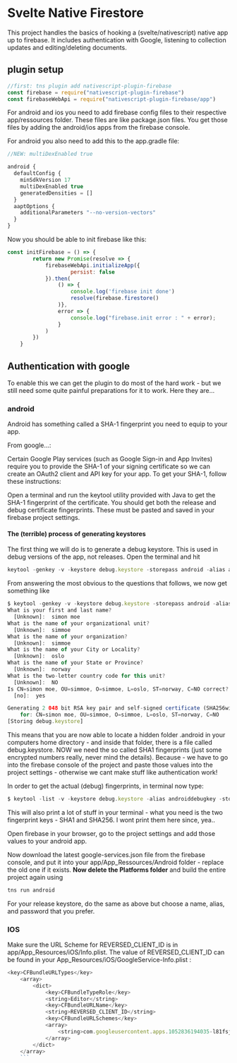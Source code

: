 # Svelte Native Firestore 
This project handles the basics of hooking a (svelte/nativescript) native app up to firebase. It includes authentication with Google, listening to collection updates and editing/deleting documents.

## plugin setup
```javascript
//first: tns plugin add nativescript-plugin-firebase
const firebase = require("nativescript-plugin-firebase")
const firebaseWebApi = require("nativescript-plugin-firebase/app")
```
For android and ios you need to add firebase config files to their respective app/ressources folder. These files are like package.json files. You get those files by adding the android/ios apps from the firebase console.

For android you also need to add this to the app.gradle file: 
````javascript
//NEW: multiDexEnabled true

android {
  defaultConfig {
    minSdkVersion 17
    multiDexEnabled true
    generatedDensities = []
  }
  aaptOptions {
    additionalParameters "--no-version-vectors"
  }
}

````

Now you should be able to init firebase like this:

```javascript
const initFirebase = () => {
        return new Promise(resolve => {
            firebaseWebApi.initializeApp({
                    persist: false
            }).then(
                () => {
                    console.log('firebase init done')
                    resolve(firebase.firestore()
                )},
                error => {
                    console.log("firebase.init error : " + error);
                }
            )
        })
    }
```
## Authentication with google
To enable this we can get the plugin to do most of the hard work - but we still need some quite painful preparations for it to work. Here they are...

### android
Android has something called a SHA-1 fingerprint you need to equip to your app. 

From google...:

Certain Google Play services (such as Google Sign-in and App Invites) require you to provide the SHA-1 of your signing certificate so we can create an OAuth2 client and API key for your app. To get your SHA-1, follow these instructions:

Open a terminal and run the keytool utility provided with Java to get the SHA-1 fingerprint of the certificate. You should get both the release and debug certificate fingerprints. These must be pasted and saved in your firebase project settings.

#### The (terrible) process of generating keystores
The first thing we will do is to generate a debug keystore. This is used in debug versions of the app, not releases. Open the terminal and hit

````javascript
keytool -genkey -v -keystore debug.keystore -storepass android -alias androiddebugkey -keypass android -keyalg RSA -keysize 2048 -validity 10000
````
From answering the most obvious to the questions that follows, we now get something like 
````javascript
$ keytool -genkey -v -keystore debug.keystore -storepass android -alias androiddebugkey -keypass android -keyalg RSA -keysize 2048 -validity 10000
What is your first and last name?
  [Unknown]:  simon moe
What is the name of your organizational unit?
  [Unknown]:  simmoe
What is the name of your organization?
  [Unknown]:  simmoe
What is the name of your City or Locality?
  [Unknown]:  oslo
What is the name of your State or Province?
  [Unknown]:  norway
What is the two-letter country code for this unit?
  [Unknown]:  NO
Is CN=simon moe, OU=simmoe, O=simmoe, L=oslo, ST=norway, C=NO correct?
  [no]:  yes

Generating 2 048 bit RSA key pair and self-signed certificate (SHA256withRSA) with a validity of 10 000 days
	for: CN=simon moe, OU=simmoe, O=simmoe, L=oslo, ST=norway, C=NO
[Storing debug.keystore]

````
This means that you are now able to locate a hidden folder .android in your computers home directory - and inside that folder, there is a file called debug.keystore. NOW we need the so called SHA1 fingerprints (just some encrypted numbers really, never mind the details). Because - we have to go into the firebase console of the project and paste those values into the project settings - otherwise we cant make stuff like authentication work! 

In order to get the actual (debug) fingerprints, in terminal now type:

````javascript
$ keytool -list -v -keystore debug.keystore -alias androiddebugkey -storepass android -keypass android
````
This will also print a lot of stuff in your terminal - what you need is the two fingerprint keys - SHA1 and SHA256. I wont print them here since, yea..

Open firebase in your browser, go to the project settings and add those values to your android app. 

Now download the latest google-services.json file from the firebase console, and put it into your app/App_Ressources/Android folder - replace the old one if it exists. <b>Now delete the Platforms folder</b> and build the entire project again using 

````javascript
tns run android 
````
For your release keystore, do the same as above but choose a name, alias, and password that you prefer.




### IOS 
Make sure the URL Scheme for REVERSED_CLIENT_ID is in app/App_Resources/iOS/Info.plist. The value of REVERSED_CLIENT_ID can be found in your App_Resources/iOS/GoogleService-Info.plist :

```javascript
<key>CFBundleURLTypes</key>
	<array>
		<dict>
			<key>CFBundleTypeRole</key>
			<string>Editor</string>
			<key>CFBundleURLName</key>
			<string>REVERSED_CLIENT_ID</string>
			<key>CFBundleURLSchemes</key>
			<array>
				<string>com.googleusercontent.apps.1052836194035-l81fsjai1u40ocnqjcpnoebnnsltt03b</string>
			</array>
		</dict>
    </array>
    ```


